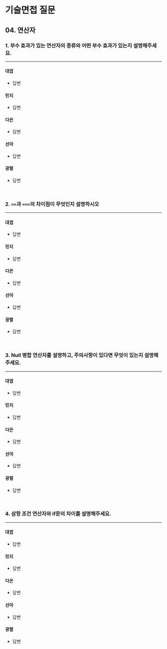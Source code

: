 # 기술면접 질문

## 04. 연산자

### 1. 부수 효과가 있는 연산자의 종류와 어떤 부수 효과가 있는지 설명해주세요.

<hr>

#### 대엽

- 답변

#### 민지

- 답변

#### 다은

- 답변

#### 선아

- 답변

#### 광렬

- 답변

<br>

### 2. `==`과 `===`의 차이점이 무엇인지 설명하시오

<hr>

#### 대엽

- 답변

#### 민지

- 답변

#### 다은

- 답변

#### 선아

- 답변

#### 광렬

- 답변

<br>

### 3. Null 병합 연산자를 설명하고, 주의사항이 있다면 무엇이 있는지 설명해주세요.

<hr>

#### 대엽

- 답변

#### 민지

- 답변

#### 다은

- 답변

#### 선아

- 답변

#### 광렬

- 답변

<br>

### 4. 삼항 조건 연산자와 if문의 차이를 설명해주세요.

<hr>

#### 대엽

- 답변

#### 민지

- 답변

#### 다은

- 답변

#### 선아

- 답변

#### 광렬

- 답변
